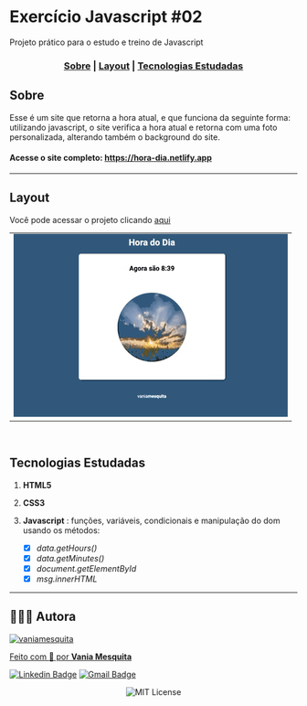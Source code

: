 # Exercício Javascript #02
Projeto prático para o estudo e treino de Javascript


### <p align="center"> [Sobre](#sobre) | [Layout](#layout) | [Tecnologias Estudadas](#tecnologias-estudadas) </p>
  

## Sobre 

Esse é um site que retorna a hora atual, e que funciona da seguinte forma: utilizando javascript, o site verifica a hora atual e retorna com uma foto personalizada, alterando também o background do site.

#### Acesse o site completo: <a href="https://hora-dia.netlify.app" target="_blank">https://hora-dia.netlify.app</a> 

---

## Layout

Você pode acessar o projeto clicando <a href="https://hora-dia.netlify.app" target="_blank">aqui</a>

<table align="center">
   <tr>
    <td valign="top"><img src="img/web.gif"> </td>
    
   </tr>
 </table>
 <br>

## Tecnologias Estudadas

1. **HTML5**
2. **CSS3**
3. **Javascript** : funções, variáveis, condicionais e manipulação do dom usando os métodos: 
   
   - [x] *data.getHours()*
   - [x] *data.getMinutes()*
   - [x] *document.getElementById*
   - [x] *msg.innerHTML*

---

## 👩🏻‍💻 Autora

<a href="https://github.com/vaniamesquita"> <img src="https://avatars.githubusercontent.com/u/70303394?v=4" width="60px;" alt="vaniamesquita"/>
  
 Feito com :blue_heart: por <b>Vania Mesquita</b></a>  <a href="https://github.com/vaniamesquita"> </a>


[![Linkedin Badge](https://img.shields.io/badge/-LinkedIn-blue?style=flat-square&logo=Linkedin&logoColor=white&link=https://www.linkedin.com/in/vaniamesquita/)](https://www.linkedin.com/in/vaniamesquita/)
[![Gmail Badge](https://img.shields.io/badge/-vaniasalesm@gmail.com-D14836?style=flat-square&logo=Gmail&logoColor=white&link=mailto:vaniasalesm@gmail.com)](mailto:vaniasalesm@gmail.com)<br>


<p align="center"> <img alt="MIT License" src="https://img.shields.io/badge/license-MIT-green"> </p>
